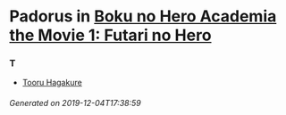 # Padorus in [Boku no Hero Academia the Movie 1: Futari no Hero](https://myanimelist.net/anime/36896/Boku_no_Hero_Academia_the_Movie_1__Futari_no_Hero)

### T
* [Tooru Hagakure](https://github.com/shadow578/Project-Padoru/blob/master/table-of-contents/characters/TooruHagakure.md)

###### Generated on 2019-12-04T17:38:59
